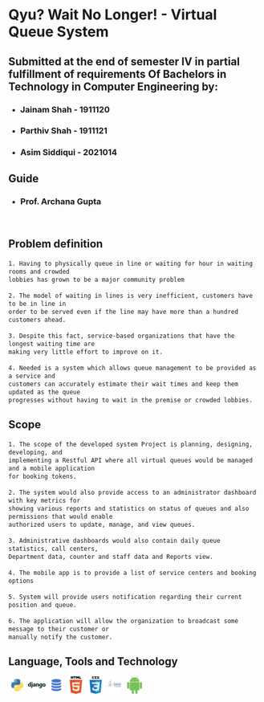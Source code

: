 # Qyu? Wait No Longer! - Virtual Queue System

## Submitted at the end of semester IV in partial fulfillment of requirements Of Bachelors in Technology in Computer Engineering by:

-   ### Jainam Shah - 1911120
-   ### Parthiv Shah - 1911121
-   ### Asim Siddiqui - 2021014

## Guide

-   ### Prof. Archana Gupta

</br>

## Problem definition

    1. Having to physically queue in line or waiting for hour in waiting rooms and crowded
    lobbies has grown to be a major community problem

    2. The model of waiting in lines is very inefficient, customers have to be in line in
    order to be served even if the line may have more than a hundred customers ahead.

    3. Despite this fact, service-based organizations that have the longest waiting time are
    making very little effort to improve on it.

    4. Needed is a system which allows queue management to be provided as a service and
    customers can accurately estimate their wait times and keep them updated as the queue
    progresses without having to wait in the premise or crowded lobbies.

## Scope

    1. The scope of the developed system Project is planning, designing, developing, and
    implementing a Restful API where all virtual queues would be managed and a mobile application
    for booking tokens.

    2. The system would also provide access to an administrator dashboard with key metrics for
    showing various reports and statistics on status of queues and also permissions that would enable
    authorized users to update, manage, and view queues.

    3. Administrative dashboards would also contain daily queue statistics, call centers,
    Department data, counter and staff data and Reports view.

    4. The mobile app is to provide a list of service centers and booking options

    5. System will provide users notification regarding their current position and queue.

    6. The application will allow the organization to broadcast some message to their customer or
    manually notify the customer.

## Language, Tools and Technology

<p>
<img height="35" src="https://raw.githubusercontent.com/github/explore/80688e429a7d4ef2fca1e82350fe8e3517d3494d/topics/python/python.png">

<img height="35" src="https://raw.githubusercontent.com/github/explore/80688e429a7d4ef2fca1e82350fe8e3517d3494d/topics/django/django.png">

<img height="35" src="https://raw.githubusercontent.com/github/explore/80688e429a7d4ef2fca1e82350fe8e3517d3494d/topics/sql/sql.png">

<img height="35" src="https://raw.githubusercontent.com/github/explore/80688e429a7d4ef2fca1e82350fe8e3517d3494d/topics/html/html.png">

<img height="35" src="https://raw.githubusercontent.com/github/explore/80688e429a7d4ef2fca1e82350fe8e3517d3494d/topics/css/css.png">

<img height="35" src="https://raw.githubusercontent.com/github/explore/80688e429a7d4ef2fca1e82350fe8e3517d3494d/topics/java/java.png">

<img height="35" src="https://raw.githubusercontent.com/github/explore/80688e429a7d4ef2fca1e82350fe8e3517d3494d/topics/android/android.png">
</p>
